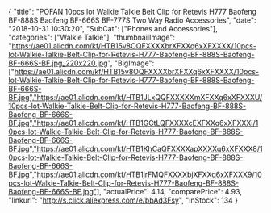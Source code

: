 {
	"title": "POFAN 10pcs lot Walkie Talkie Belt Clip for Retevis H777 Baofeng BF-888S Baofeng BF-666S BF-777S Two Way Radio Accessories",
	"date": "2018-10-31 10:30:20",
	"SubCat": ["Phones and Accessories"],
	"categories": ["Walkie Talkie"],
	"thumbnailImage": "https://ae01.alicdn.com/kf/HTB15v8OQFXXXXbrXFXXq6xXFXXXX/10pcs-lot-Walkie-Talkie-Belt-Clip-for-Retevis-H777-Baofeng-BF-888S-Baofeng-BF-666S-BF.jpg_220x220.jpg",
	"BigImage": ["https://ae01.alicdn.com/kf/HTB15v8OQFXXXXbrXFXXq6xXFXXXX/10pcs-lot-Walkie-Talkie-Belt-Clip-for-Retevis-H777-Baofeng-BF-888S-Baofeng-BF-666S-BF.jpg","https://ae01.alicdn.com/kf/HTB1JLxQQFXXXXXmXFXXq6xXFXXXU/10pcs-lot-Walkie-Talkie-Belt-Clip-for-Retevis-H777-Baofeng-BF-888S-Baofeng-BF-666S-BF.jpg","https://ae01.alicdn.com/kf/HTB1GCtLQFXXXXcEXFXXq6xXFXXXi/10pcs-lot-Walkie-Talkie-Belt-Clip-for-Retevis-H777-Baofeng-BF-888S-Baofeng-BF-666S-BF.jpg","https://ae01.alicdn.com/kf/HTB1KhCaQFXXXXapXXXXq6xXFXXX8/10pcs-lot-Walkie-Talkie-Belt-Clip-for-Retevis-H777-Baofeng-BF-888S-Baofeng-BF-666S-BF.jpg","https://ae01.alicdn.com/kf/HTB1jrFMQFXXXXbjXFXXq6xXFXXX9/10pcs-lot-Walkie-Talkie-Belt-Clip-for-Retevis-H777-Baofeng-BF-888S-Baofeng-BF-666S-BF.jpg"],
	"actualPrice": 4.14,
	"comparePrice": 4.93,
	"linkurl": "http://s.click.aliexpress.com/e/bbAd3Fsy",
	"inStock": 134
}
